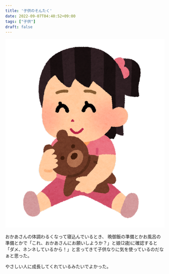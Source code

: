 ```yaml
---
title: '子供のそんたく'
date: 2022-09-07T04:40:52+09:00
tags: ["子供"]
draft: false
---
```

![img.png](images/img.png)

おかあさんの体調わるくなって寝込んでいるとき、
晩御飯の準備とかお風呂の準備とかで「これ、おかあさんにお願いしようか？」と娘(2歳)に確認すると
「ダメ、ネンネしているから！」と言ってきて子供なりに気を使っているのだなぁと思った。

やさしい人に成長してくれているみたいでよかった。